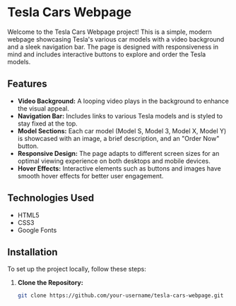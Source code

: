 # Tesla Cars Webpage

Welcome to the Tesla Cars Webpage project! This is a simple, modern webpage showcasing Tesla's various car models with a video background and a sleek navigation bar. The page is designed with responsiveness in mind and includes interactive buttons to explore and order the Tesla models.

## Features

- **Video Background:** A looping video plays in the background to enhance the visual appeal.
- **Navigation Bar:** Includes links to various Tesla models and is styled to stay fixed at the top.
- **Model Sections:** Each car model (Model S, Model 3, Model X, Model Y) is showcased with an image, a brief description, and an "Order Now" button.
- **Responsive Design:** The page adapts to different screen sizes for an optimal viewing experience on both desktops and mobile devices.
- **Hover Effects:** Interactive elements such as buttons and images have smooth hover effects for better user engagement.

## Technologies Used

- HTML5
- CSS3
- Google Fonts

## Installation

To set up the project locally, follow these steps:

1. **Clone the Repository:**
   ```bash
   git clone https://github.com/your-username/tesla-cars-webpage.git
